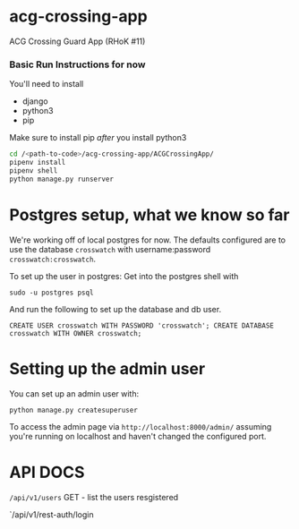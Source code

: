 # acg-crossing-app
ACG Crossing Guard App (RHoK #11)

### Basic Run Instructions for now

You'll need to install
- django
- python3
- pip

Make sure to install pip *after* you install python3

```bash
cd /<path-to-code>/acg-crossing-app/ACGCrossingApp/
pipenv install
pipenv shell
python manage.py runserver
```

# Postgres setup, what we know so far
We're working off of local postgres for now.
The defaults configured are to use the database `crosswatch` with username:password `crosswatch:crosswatch`.

To set up the user in postgres:
Get into the postgres shell with
```
sudo -u postgres psql
```
And run the following to set up the database and db user.
```
CREATE USER crosswatch WITH PASSWORD 'crosswatch'; CREATE DATABASE crosswatch WITH OWNER crosswatch;
```

# Setting up the admin user
You can set up an admin user with: 
```
python manage.py createsuperuser
```

To access the admin page via `http://localhost:8000/admin/` assuming you're running on localhost and haven't changed the configured port.

# API DOCS
`/api/v1/users` 
GET - list the users resgistered

`/api/v1/rest-auth/login